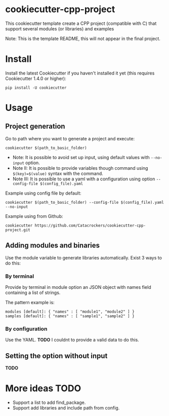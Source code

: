 # cookiecutter-cpp-project

This cookiecutter template create a CPP project (compatible with C) that support several modules (or libraries) and examples

Note: This is the template README, this will not appear in the final project.

# Install

Install the latest Cookiecutter if you haven't installed it yet (this requires Cookiecutter 1.4.0 or higher):

```
pip install -U cookiecutter
```

# Usage

## Project generation

Go to path where you want to generate a project and execute:

```
cookiecutter $(path_to_basic_folder)
```

* Note: It is possible to avoid set up input, using default values with ```--no-input``` option.
* Note II: It is possible to provide variables though command using ```$(key)=$(value)``` syntax with the command.
* Note III: It is possible to use a yaml with a configuration using option ```--config-file $(config_file).yaml```

Example using config file by default:

```
cookiecutter $(path_to_basic_folder) --config-file $(config_file).yaml --no-input
```

Example using from Github:

```
cookiecutter https://github.com/Catacrockers/cookiecutter-cpp-project.git
```

## Adding modules and binaries

Use the module variable to generate libraries automatically. Exist 3 ways to do this:

### By terminal

Provide by terminal in module option an JSON object with names field containing a list of strings.

The pattern example is:

```
modules [default]: { "names" : [ "module1", "module2" ] }
samples [default]: { "names" : [ "sample1", "sample2" ] }
```

### By configuration

Use the YAML. **TODO** I couldnt to provide a valid data to do this.

## Setting the option without input

**TODO**

# More ideas **TODO**

* Support a list to add find_package.
* Support add libraries and include path from config.
